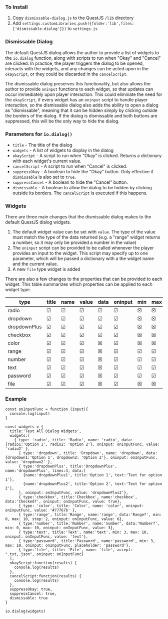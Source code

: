### To Install

1. Copy ```dismissable-dialog.js``` to the QuestJS ```/lib``` directory
2. Add ```settings.customLibraries.push({folder:'lib',files:['dismissable-dialog']})``` to ```settings.js```

### Dismissable Dialog

The default QuestJS dialog allows the author to provide a list of widgets to the `io.dialog` function, along with scripts to run when "Okay" and "Cancel" are clicked. In practice, the player triggers the dialog to be opened, interacts with the widgets, and any changes can be acted upon in the `okayScript`, or they could be discarded in the `cancelScript`.

The dismissable dialog preserves this functionality, but also allows the author to provide `oninput` functions to each widget, so that updates can occur immediately upon player interaction. This could eliminate the need for the `okayScript`, if every widget has an `oninput` script to handle player interaction, so the dismissable dialog also adds the ability to open a dialog as "dismissable", meaning that it can be hidden simply by clicking outside the borders of the dialog. If the dialog is dismissable and both buttons are suppressed, this will be the only way to hide the dialog.

### Parameters for `io.dialog()`
- `title` - The title of the dialog
- `widgets` - A list of widgets to display in the dialog
- `okayScript` - A script to run when "Okay" is clicked. Returns a dictionary with each widget's current value.
- `cancelScript` - A script to run when "Cancel" is clicked.
- `suppressOkay` - A boolean to hide the "Okay" button. Only effective if `dismissable` is also set to `true`.
- `suppressCancel` - A boolean to hide the "Cancel" button.
- `dismissable` - A boolean to allow the dialog to be hidden by clicking outside its borders. The `cancelScript` is executed if this happens.

### Widgets

There are three main changes that the dismissable dialog makes to the default QuestJS dialog widgets.

1. The default widget value can be set with `value`. The type of the value must match the type of the data returned (e.g. a "range" widget returns a number, so it may only be provided a number in the value)
2. The `oninput` script can be provided to be called whenever the player provides an input to the widget. This script may specify up to one parameter, which will be passed a dictionary with a the widget name and the current value.
3. A new `file` type widget is added

There are also a few changes to the properties that can be provided to each widget. This table summarizes which properties can be applied to each widget type.

type|title|name|value|data|oninput|min|max|step|pattern|placeholder|accept
---|---|---|---|---|---|---|---|---|---|---|---
radio|&#9745;|&#9745;|&#9745;|&#9745;|&#9745;|&#9746;|&#9746;|&#9746;|&#9746;|&#9746;|&#9746;
dropdown|&#9745;|&#9745;|&#9745;|&#9745;|&#9745;|&#9746;|&#9746;|&#9746;|&#9746;|&#9746;|&#9746;
dropdownPlus|&#9745;|&#9745;|&#9745;|&#9745;|&#9745;|&#9746;|&#9746;|&#9746;|&#9746;|&#9746;|&#9746;
checkbox|&#9745;|&#9745;|&#9745;|&#9745;|&#9745;|&#9746;|&#9746;|&#9746;|&#9746;|&#9746;|&#9746;
color|&#9745;|&#9745;|&#9745;|&#9746;|&#9745;|&#9746;|&#9746;|&#9746;|&#9746;|&#9746;|&#9746;
range|&#9745;|&#9745;|&#9745;|&#9746;|&#9745;|&#9745;|&#9745;|&#9745;|&#9746;|&#9746;|&#9746;
number|&#9745;|&#9745;|&#9745;|&#9746;|&#9745;|&#9745;|&#9745;|&#9746;|&#9746;|&#9746;|&#9746;
text|&#9745;|&#9745;|&#9745;|&#9746;|&#9745;|&#9745;|&#9745;|&#9746;|&#9745;|&#9745;|&#9746;
password|&#9745;|&#9745;|&#9745;|&#9746;|&#9745;|&#9745;|&#9745;|&#9746;|&#9745;|&#9745;|&#9746;
file|&#9745;|&#9745;|&#9745;|&#9746;|&#9745;|&#9746;|&#9746;|&#9746;|&#9746;|&#9746;|&#9745;

### Example

```
const onInputFunc = function (input){
  console.log(input)
}

const widgets = {
  title:'Test All Dialog Widgets',
  widgets:[
    { type: 'radio', title: 'Radio', name: 'radio', data: {radio1:'Option 1', radio2: 'Option 2'}, oninput: onInputFunc, value: 'radio2' },
      { type: 'dropdown', title: 'Dropdown', name: 'dropdown', data: {dropdown1:'Option 1', dropdown2: 'Option 2'}, oninput: onInputFunc, value: 'dropdown2' },
      { type:'dropdownPlus', title:'DropdownPlus', name:'dropdownPlus', lines:4, data:[
        {name:'dropdownPlus1', title:'Option 1', text:'Text for option 1'},
        {name:'dropdownPlus2', title:'Option 2', text:'Text for option 2'},
      ], oninput: onInputFunc, value: 'dropdownPlus2'},
      { type:'checkbox', title:'Checkbox', name:'checkbox', data:'Checked?', oninput: onInputFunc, value: true},
      { type: 'color', title: 'Color', name: 'color', oninput: onInputFunc, value: '#77767b' },
      { type:'range', title:'Range', name:'range', data:'Range?', min: 0, max: 10, step: 2, oninput: onInputFunc, value: 6},
      { type:'number', title:'Number', name:'number', data:'Number?', min: 0, max: 10, oninput: onInputFunc, value: 3},
      { type:'text', title:'Text', name:'text', min: 3, max: 10, oninput: onInputFunc, value: 'text'},
      { type:'password', title:'Password', name:'password', min: 3, max: 10, oninput: onInputFunc, placeholder: 'password'},
      { type:'file', title: 'File', name: 'file', accept: ".txt,.json", oninput: onInputFunc}
  ],
  okayScript:function(results) {
    console.log(results)
  },
  cancelScript:function(results) {
    console.log(results)
  },
  suppressOkay: true,
  suppressCancel: true,
  dismissable: true
}

io.dialog(widgets)
```
